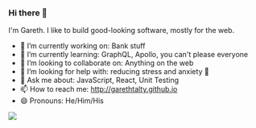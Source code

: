 ### Hi there 👋 

I'm Gareth. I like to build good-looking software, mostly for the web.


- 🔭 I’m currently working on: Bank stuff
- 🌱 I’m currently learning: GraphQL, Apollo, you can't please everyone
- 👯 I’m looking to collaborate on: Anything on the web
- 🤔 I’m looking for help with: reducing stress and anxiety 😬
- 💬 Ask me about: JavaScript, React, Unit Testing
- 📫 How to reach me: http://garethtalty.github.io
- 😄 Pronouns: He/Him/His

<img src="https://i.giphy.com/media/l1J9xEhZuEnlCp692/giphy.webp" />
